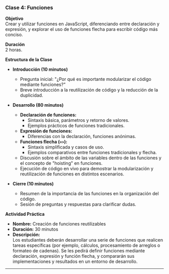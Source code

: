 ### **Clase 4: Funciones**

**Objetivo**  
Crear y utilizar funciones en JavaScript, diferenciando entre declaración y expresión, y explorar el uso de funciones flecha para escribir código más conciso.

**Duración**  
2 horas.

**Estructura de la Clase**  

- **Introducción (10 minutos)**
  - Pregunta inicial: "¿Por qué es importante modularizar el código mediante funciones?"
  - Breve introducción a la reutilización de código y la reducción de la duplicidad.

- **Desarrollo (80 minutos)**
  - **Declaración de funciones:**  
    - Sintaxis básica, parámetros y retorno de valores.
    - Ejemplos prácticos de funciones tradicionales.
  - **Expresión de funciones:**  
    - Diferencias con la declaración, funciones anónimas.
  - **Funciones flecha (`=>`):**
    - Sintaxis simplificada y casos de uso.
    - Ejemplos comparativos entre funciones tradicionales y flecha.
  - Discusión sobre el ámbito de las variables dentro de las funciones y el concepto de "hoisting" en funciones.
  - Ejecución de código en vivo para demostrar la modularización y reutilización de funciones en distintos escenarios.

- **Cierre (10 minutos)**
  - Resumen de la importancia de las funciones en la organización del código.
  - Sesión de preguntas y respuestas para clarificar dudas.

**Actividad Práctica**  
- **Nombre:** Creación de funciones reutilizables  
- **Duración:** 30 minutos  
- **Descripción:**  
  Los estudiantes deberán desarrollar una serie de funciones que realicen tareas específicas (por ejemplo, cálculos, procesamiento de arreglos o formateo de cadenas). Se les pedirá definir funciones mediante declaración, expresión y función flecha, y compararán sus implementaciones y resultados en un entorno de desarrollo.

---
